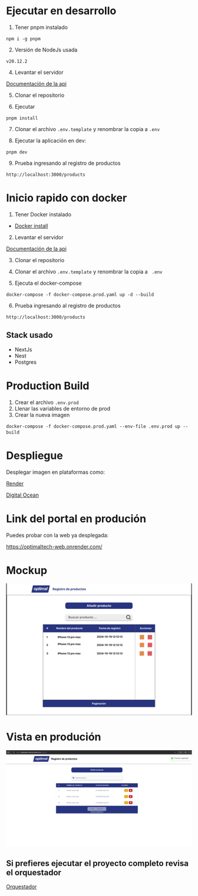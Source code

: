 # Ejecutar en desarrollo

1. Tener pnpm instalado
```
npm i -g pnpm
```

2. Versión de NodeJs usada
```
v20.12.2
```

4. Levantar el servidor

[Documentación de la api](https://github.com/Berserker04/product-registration_api)

5. Clonar el repositorio

6. Ejecutar
```
pnpm install
```

7. Clonar el archivo ```.env.template``` y renombrar la copia a ```.env```

8. Ejecutar la aplicación en dev:
```
pnpm dev
```

9. Prueba ingresando al registro de productos
```
http://localhost:3000/products
```

# Inicio rapido con docker

1. Tener Docker instalado
- [Docker install](https://docs.docker.com/desktop/install/windows-install/)

2. Levantar el servidor

[Documentación de la api](https://github.com/Berserker04/product-registration_api)

3. Clonar el repositorio

4. Clonar el archivo ```.env.template``` y renombrar la copia a ```
.env```

5. Ejecuta el docker-compose
```
docker-compose -f docker-compose.prod.yaml up -d --build
```

6. Prueba ingresando al registro de productos
```
http://localhost:3000/products
```

## Stack usado
* NextJs
* Nest
* Postgres

# Production Build
1. Crear el archivo ```.env.prod```
2. Llenar las variables de entorno de prod
3. Crear la nueva imagen
```
docker-compose -f docker-compose.prod.yaml --env-file .env.prod up --build
```

# Despliegue
Desplegar imagen en plataformas como:

[Render](https://render.com/)

[Digital Ocean](https://www.digitalocean.com/)

# Link del portal en produción
Puedes probar con la web ya desplegada:

https://optimaltech-web.onrender.com/

# Mockup

![alt text](/src/assets/images/mockup.png)

# Vista en produción

![alt text](/src/assets/images/image.png)

## Si prefieres ejecutar el proyecto completo revisa el orquestador

[Orquestador](https://github.com/Berserker04/product-registration_docker)
